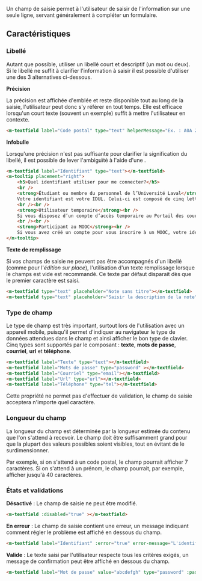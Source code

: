 Un champ de saisie permet à l'utilisateur de saisir de l'information sur une seule ligne, servant généralement à compléter un formulaire.

## Caractéristiques

### Libellé
Autant que possible, utiliser un libellé court et descriptif (un mot ou deux). Si le libellé ne suffit à clarifier l'information à saisir il est possible d'utiliser une des 3 alternatives ci-dessous.

**Précision**
<p>La précision est affichée d'emblée et reste disponible tout au long de la saisie, l'utilisateur peut donc s'y référer en tout temps. Elle est efficace lorsqu'un court texte (souvent un exemple) suffit à mettre l'utilisateur en contexte.<p>

<modul-demo>

```html
<m-textfield label="Code postal" type="text" helperMessage="Ex. : A0A 2B2"></m-textfield>
```

</modul-demo>

**Infobulle**
<p>Lorsqu'une précision n'est pas suffisante pour clarifier la signification du libellé, il est possible de lever l'ambiguïté à l'aide d'une <em><modul-go url="infobulle"></modul-go></em>.</p>

<modul-demo>

```html
<m-textfield label="Identifiant" type="text"></m-textfield>
<m-tooltip placement="right">
    <h5>Quel identifiant utiliser pour me connecter?</h5>
    <br />
    <strong>Étudiant ou membre du personnel de l’Université Laval</strong><br />
    Votre identifiant est votre IDUL. Celui-ci est composé de cinq lettres, générées à partir de votre prénom et de votre nom, suivies généralement d'un à trois chiffres.
    <br /><br />
    <strong>Utilisateur temporaire</strong><br />
    Si vous disposez d’un compte d’accès temporaire au Portail des cours, votre identifiant vous a été envoyé par courriel à la création du compte. Il débute par « UT » et est suivi de six chiffres.
    <br /><br />
    <strong>Participant au MOOC</strong><br />
    Si vous avez créé un compte pour vous inscrire à un MOOC, votre identifiant est le courriel saisi lors de la création du compte. Si vous vous êtes inscrit au MOOC avec votre IDUL, utilisez plutôt ce dernier pour vous connecter.
</m-tooltip>
```

</modul-demo>

**Texte de remplissage**
<p>Si vos champs de saisie ne peuvent pas être accompagnés d'un libellé (comme pour l'<em><modul-go url="edition-sur-place">édition sur place</modul-go></em>), l'utilisation d'un texte remplissage lorsque le champs est vide est recommandé. Ce texte par défaut disparait dès que le premier caractère est saisi.</p>

<modul-demo>

```html
<m-textfield type="text" placeholder="Note sans titre"></m-textfield>
<m-textfield type="text" placeholder="Saisir la description de la note"></m-textfield>
```

</modul-demo>

### Type de champ
Le type de champ est très important, surtout lors de l'utilisation avec un appareil mobile, puisqu'il permet d'indiquer au navigateur le type de données attendues dans le champ et ainsi afficher le bon type de clavier. Cinq types sont supportés par le composant&nbsp;: **texte**, **mots de passe**, **courriel**, **url** et **téléphone**.

<modul-demo>

```html
<m-textfield label="Texte" type="text"></m-textfield>
<m-textfield label="Mots de passe" type="password" ></m-textfield>
<m-textfield label="Courriel" type="email"></m-textfield>
<m-textfield label="Url" type="url"></m-textfield>
<m-textfield label="Téléphone" type="tel"></m-textfield>
```

</modul-demo>

Cette propriété ne permet pas d'effectuer de validation, le champ de saisie acceptera n'importe quel caractère.

### Longueur du champ
La longueur du champ est déterminée par la longueur estimée du contenu que l'on s'attend à recevoir. Le champ doit être suffisamment grand pour que la plupart des valeurs possibles soient visibles, tout en évitant de le surdimensionner.

Par exemple, si on s'attend à un code postal, le champ pourrait afficher 7 caractères. Si on s'attend à un prénom, le champ pourrait, par exemple, afficher jusqu'à 40 caractères.

### États et validations

**Désactivé**&nbsp;: Le champ de saisie ne peut être modifié.

<modul-demo>

```html
<m-textfield :disabled="true" ></m-textfield>
```

</modul-demo>

[//]: # (**En attente**&nbsp;: Le champ de saisie est désactivé, et un indicateur informe l'utilisateur qu'un traitement est en cours.)

[//]: # (<modul-demo>)

[//]: # (```html)
[//]: # (<p>)
[//]: # (    <m-textfield :waiting="true"></m-textfield>)
[//]: # (</p>)
[//]: # (```)

[//]: # (</modul-demo>)

**En erreur**&nbsp;: Le champ de saisie contient une erreur, un message indiquant comment régler le problème est affiché en dessous du champ.

<modul-demo>

```html
<m-textfield label="Identifiant" :error="true" error-message="L'identifiant est obligatoire."></m-textfield>
```

</modul-demo>

**Valide**&nbsp;: Le texte saisi par l'utilisateur respecte tous les critères exigés, un message de confirmation peut être affiché en dessous du champ.

<modul-demo>

```html
<m-textfield label="Mot de passe" value="abcdefgh" type="password" :passwordIcon="false" :valid="true" valid-message="Votre mot de passe est sécuritaire."></m-textfield>
```

</modul-demo>
